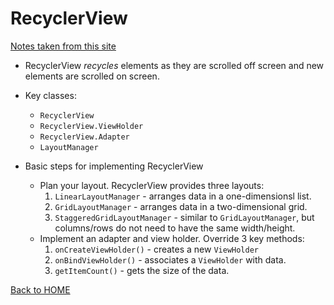 # RecyclerView
[Notes taken from this site](https://developer.android.com/guide/topics/ui/layout/recyclerview#java)

- RecyclerView *recycles* elements as they are scrolled off screen and new elements are scrolled on screen.

- Key classes:
  - `RecyclerView`
  - `RecyclerView.ViewHolder`
  - `RecyclerView.Adapter`
  - `LayoutManager`

- Basic steps for implementing RecyclerView
  - Plan your layout. RecyclerView provides three layouts:
    1. `LinearLayoutManager` - arranges data in a one-dimensionsl list.
    2. `GridLayoutManager` - arranges data in a two-dimensional grid.
    3. `StaggeredGridLayoutManager` - similar to `GridLayoutManager`, but columns/rows do not need to have the same width/height.
  - Implement an adapter and view holder. Override 3 key methods:
    1. `onCreateViewHolder()` - creates a new `ViewHolder`
    2. `onBindViewHolder()` - associates a `ViewHolder` with data.
    3. `getItemCount()` - gets the size of the data.

[Back to HOME](../README.md)